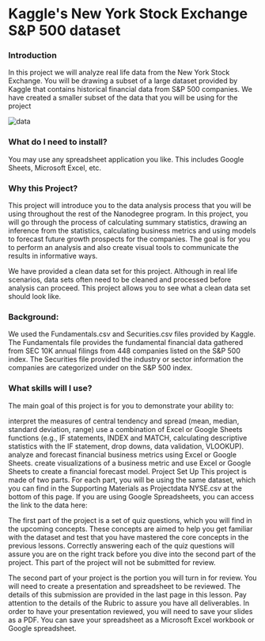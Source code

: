 # Kaggle's New York Stock Exchange S&P 500 dataset

### Introduction
In this project we will analyze real life data from the New York Stock Exchange. You will be drawing a subset of a large dataset provided by Kaggle that contains historical financial data from S&P 500 companies. We have created a smaller subset of the data that you will be using for the project

![data](https://github.com/pranjals26/Business-Analytics-Nanodegree-/blob/main/NYSE%20Analyse%20data/kaggle-nyse-page.png)

### What do I need to install?
You may use any spreadsheet application you like. This includes Google Sheets, Microsoft Excel, etc.

### Why this Project?
This project will introduce you to the data analysis process that you will be using throughout the rest of the Nanodegree program. In this project, you will go through the process of calculating summary statistics, drawing an inference from the statistics, calculating business metrics and using models to forecast future growth prospects for the companies. The goal is for you to perform an analysis and also create visual tools to communicate the results in informative ways.

We have provided a clean data set for this project. Although in real life scenarios, data sets often need to be cleaned and processed before analysis can proceed. This project allows you to see what a clean data set should look like.

### Background:
We used the Fundamentals.csv and Securities.csv files provided by Kaggle. The Fundamentals file provides the fundamental financial data gathered from SEC 10K annual filings from 448 companies listed on the S&P 500 index. The Securities file provided the industry or sector information the companies are categorized under on the S&P 500 index.

### What skills will I use?
The main goal of this project is for you to demonstrate your ability to:

interpret the measures of central tendency and spread (mean, median, standard deviation, range)
use a combination of Excel or Google Sheets functions (e.g., IF statements, INDEX and MATCH, calculating descriptive statistics with the IF statement, drop downs, data validation, VLOOKUP).
analyze and forecast financial business metrics using Excel or Google Sheets.
create visualizations of a business metric and use Excel or Google Sheets to create a financial forecast model.
Project Set Up
This project is made of two parts. For each part, you will be using the same dataset, which you can find in the Supporting Materials as Projectdata NYSE.csv at the bottom of this page. If you are using Google Spreadsheets, you can access the link to the data here:

The first part of the project is a set of quiz questions, which you will find in the upcoming concepts. These concepts are aimed to help you get familiar with the dataset and test that you have mastered the core concepts in the previous lessons. Correctly answering each of the quiz questions will assure you are on the right track before you dive into the second part of the project. This part of the project will not be submitted for review.

The second part of your project is the portion you will turn in for review. You will need to create a presentation and spreadsheet to be reviewed. The details of this submission are provided in the last page in this lesson. Pay attention to the details of the Rubric to assure you have all deliverables. In order to have your presentation reviewed, you will need to save your slides as a PDF. You can save your spreadsheet as a Microsoft Excel workbook or Google spreadsheet.
